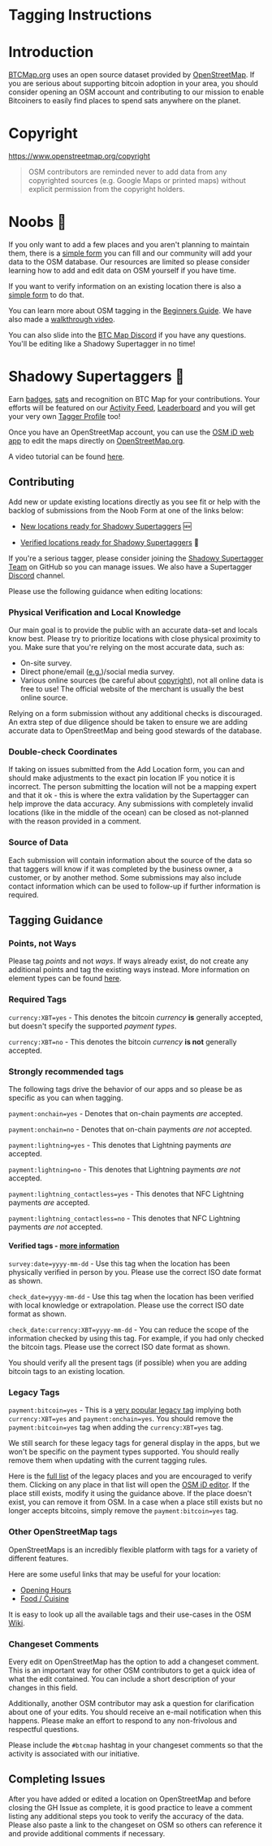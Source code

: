 # Tagging Instructions

# Introduction

[BTCMap.org](https://btcmap.org) uses an open source dataset provided by [OpenStreetMap](https://www.openstreetmap.org). If you are serious about supporting bitcoin adoption in your area, you should consider opening an OSM account and contributing to our mission to enable Bitcoiners to easily find places to spend sats anywhere on the planet.

# Copyright

https://www.openstreetmap.org/copyright

> OSM contributors are reminded never to add data from any copyrighted sources (e.g. Google Maps or printed maps) without explicit permission from the copyright holders.

# Noobs 🙂

If you only want to add a few places and you aren't planning to maintain them, there is a [simple form](https://btcmap.org/add-location) you can fill and our community will add your data to the OSM database. Our resources are limited so please consider learning how to add and edit data on OSM yourself if you have time.

If you want to verify information on an existing location there is also a [simple form](https://btcmap.org/verify-location) to do that.

You can learn more about OSM tagging in the [Beginners Guide](https://wiki.openstreetmap.org/wiki/Beginners%27_guide). We have also made a [walkthrough video](https://rumble.com/v1ldybp-how-to-create-an-entry-on-openstreetmap..html).

You can also slide into the [BTC Map Discord](https://discord.gg/wPqva83uzq) if you have any questions. You'll be editing like a Shadowy Supertagger in no time!

# Shadowy Supertaggers 🥷

Earn [badges](https://btcmap.org/badges), [sats](lightning-tips.html) and recognition on BTC Map for your contributions. Your efforts will be featured on our [Activity Feed](https://btcmap.org/activity), [Leaderboard](https://btcmap.org/leaderboard) and you will get your very own [Tagger Profile](https://btcmap.org/tagger/16971158) too!

Once you have an OpenStreetMap account, you can use the [OSM iD web app](https://learnosm.org/en/beginner/id-editor/#the-id-editor) to edit the maps directly on [OpenStreetMap.org](https://www.openstreetmap.org/edit).

A video tutorial can be found [here](https://rumble.com/v1ldybp-how-to-create-an-entry-on-openstreetmap..html).

## Contributing

Add new or update existing locations directly as you see fit or help with the backlog of submissions from the Noob Form at one of the links below:

- [New locations ready for Shadowy Supertaggers](https://github.com/teambtcmap/btcmap-data/issues?q=is%3Aissue+is%3Aopen+sort%3Acreated-asc+label%3Alocation-submission+-label%3Aassigned+no%3Aassignee) 🆕

- [Verified locations ready for Shadowy Supertaggers](https://github.com/teambtcmap/btcmap-data/issues?q=is%3Aopen+is%3Aissue+label%3A%22verify-submission%22+-label%3Aassigned+no%3Aassignee) 📍

If you're a serious tagger, please consider joining the [Shadowy Supertagger Team](https://github.com/orgs/teambtcmap/teams/shadowy-supertaggers) on GitHub so you can manage issues. We also have a Supertagger [Discord](https://discord.gg/f88bzkDA4u) channel.

Please use the following guidance when editing locations:

### Physical Verification and Local Knowledge

Our main goal is to provide the public with an accurate data-set and locals know best. Please try to prioritize locations with close physical proximity to you. Make sure that you're relying on the most accurate data, such as:

- On-site survey.
- Direct phone/email ([e.g.](verifying-locations.html))/social media survey.
- Various online sources (be careful about [copyright](tagging-instructions.html#copyright)), not all online data is free to use! The official website of the merchant is usually the best online source.

Relying on a form submission without any additional checks is discouraged. An extra step of due diligence should be taken to ensure we are adding accurate data to OpenStreetMap and being good stewards of the database.

### Double-check Coordinates

If taking on issues submitted from the Add Location form, you can and should make adjustments to the exact pin location IF you notice it is incorrect. The person submitting the location will not be a mapping expert and that it ok - this is where the extra validation by the Supertagger can help improve the data accuracy. Any submissions with completely invalid locations (like in the middle of the ocean) can be closed as not-planned with the reason provided in a comment.

### Source of Data

Each submission will contain information about the source of the data so that taggers will know if it was completed by the business owner, a customer, or by another method. Some submissions may also include contact information which can be used to follow-up if further information is required.

## Tagging Guidance

### Points, not Ways

Please tag _points_ and not _ways_. If ways already exist, do not create any additional points and tag the existing ways instead. More information on element types can be found [here](https://wiki.openstreetmap.org/wiki/Elements).

### Required Tags

`currency:XBT=yes` - This denotes the bitcoin _currency_ **is** generally accepted, but doesn't specify the supported _payment types_.

`currency:XBT=no` - This denotes the bitcoin _currency_ **is not** generally accepted.

### Strongly recommended tags

The following tags drive the behavior of our apps and so please be as specific as you can when tagging.

`payment:onchain=yes` - Denotes that on-chain payments _are_ accepted.

`payment:onchain=no` - Denotes that on-chain payments _are not_ accepted.

`payment:lightning=yes` - This denotes that Lightning payments _are_ accepted.

`payment:lightning=no` - This denotes that Lightning payments _are not_ accepted.

`payment:lightning_contactless=yes` - This denotes that NFC Lightning payments _are_ accepted.

`payment:lightning_contactless=no` - This denotes that NFC Lightning payments _are not_ accepted.

#### Verified tags - [more information](map-legend.html#verified)

`survey:date=yyyy-mm-dd` - Use this tag when the location has been physically verified in person by you. Please use the correct ISO date format as shown.

`check_date=yyyy-mm-dd` - Use this tag when the location has been verified with local knowledge or extrapolation. Please use the correct ISO date format as shown.

`check_date:currency:XBT=yyyy-mm-dd` - You can reduce the scope of the information checked by using this tag. For example, if you had only checked the bitcoin tags. Please use the correct ISO date format as shown.

You should verify all the present tags (if possible) when you are adding bitcoin tags to an existing location.

### Legacy Tags

`payment:bitcoin=yes` - This is a [very popular legacy tag](https://taginfo.openstreetmap.org/tags/payment:bitcoin=yes#overview) implying both `currency:XBT=yes` and `payment:onchain=yes`. You should remove the `payment:bitcoin=yes` tag when adding the `currency:XBT=yes` tag.

We still search for these legacy tags for general display in the apps, but we won't be specific on the payment types supported. You should really remove them when updating with the current tagging rules.

Here is the [full list](https://data.btcmap.org/legacy-nodes.html) of the legacy places and you are encouraged to verify them. Clicking on any place in that list will open the [OSM iD editor](https://learnosm.org/en/beginner/id-editor/#the-id-editor). If the place still exists, modify it using the guidance above. If the place doesn't exist, you can remove it from OSM. In a case when a place still exists but no longer accepts bitcoins, simply remove the `payment:bitcoin=yes` tag.

### Other OpenStreetMap tags

OpenStreetMaps is an incredibly flexible platform with tags for a variety of different features.

Here are some useful links that may be useful for your location:

- [Opening Hours](https://wiki.openstreetmap.org/wiki/Key:opening_hours)
- [Food / Cuisine](https://wiki.openstreetmap.org/wiki/Key:cuisine)

It is easy to look up all the available tags and their use-cases in the OSM [Wiki](https://wiki.openstreetmap.org/wiki/Main_Page).

### Changeset Comments

Every edit on OpenStreetMap has the option to add a changeset comment. This is an important way for other OSM contributors to get a quick idea of what the edit contained. You can include a short description of your changes in this field.

Additionally, another OSM contributor may ask a question for clarification about one of your edits. You should receive an e-mail notification when this happens. Please make an effort to respond to any non-frivolous and respectful questions.

Please include the `#btcmap` hashtag in your changeset comments so that the activity is associated with our initiative.

## Completing Issues

After you have added or edited a location on OpenStreetMap and before closing the GH Issue as complete, it is good practice to leave a comment listing any additional steps you took to verify the accuracy of the data. Please also paste a link to the changeset on OSM so others can reference it and provide additional comments if necessary.
